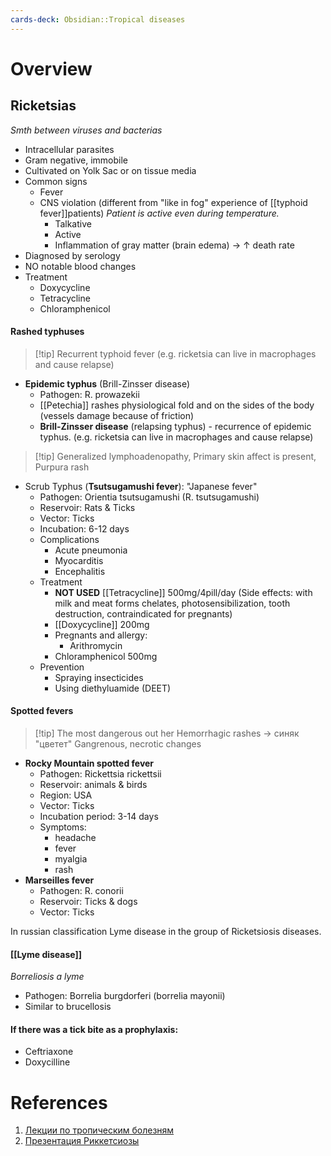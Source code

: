 ```yaml
---
cards-deck: Obsidian::Tropical diseases
---
```


# Overview

## Ricketsias
*Smth between viruses and bacterias*
- Intracellular parasites
- Gram negative, immobile
- Cultivated on Yolk Sac or on tissue media
- Common signs 
	- Fever
	- CNS violation (different from "like in fog" experience of [[typhoid fever]]patients)
		*Patient is active even during temperature.*
		- Talkative
		- Active
		- Inflammation of gray matter (brain edema) → ↑ death rate
- Diagnosed by serology
- NO notable blood changes
- Treatment
	- Doxycycline
	- Tetracycline
	- Chloramphenicol

#### Rashed typhuses
>[!tip] Recurrent typhoid fever (e.g. ricketsia can live in macrophages and cause relapse)
- **Epidemic typhus** (Brill-Zinsser disease)
	- Pathogen: R. prowazekii
	- [[Petechia]] rashes physiological fold and on the sides of the body (vessels damage because of friction)
	- **Brill-Zinsser disease** (relapsing typhus) - recurrence of epidemic typhus. (e.g. ricketsia can live in macrophages and cause relapse)

> [!tip] Generalized lymphoadenopathy, Primary skin affect is present, Purpura rash
- Scrub Typhus (**Tsutsugamushi fever**): "Japanese fever"
	- Pathogen: Orientia tsutsugamushi (R. tsutsugamushi)
	- Reservoir: Rats & Ticks
	- Vector: Ticks
	- Incubation: 6-12 days
	- Complications
		- Acute pneumonia
		- Myocarditis
		- Encephalitis
	- Treatment
		- **NOT USED** [[Tetracycline]] 500mg/4pill/day (Side effects: with milk and meat forms chelates, photosensibilization, tooth destruction, contraindicated for pregnants)
		- [[Doxycycline]] 200mg
		- Pregnants and allergy: 
			- Arithromycin
		- Chloramphenicol 500mg
	- Prevention
		- Spraying insecticides
		- Using diethyluamide (DEET)

#### Spotted fevers
> [!tip] The most dangerous out her 
> Hemorrhagic rashes → синяк "цветет"
> Gangrenous, necrotic changes
- **Rocky Mountain spotted fever**
	- Pathogen: Rickettsia rickettsii
	- Reservoir: animals & birds
	- Region: USA
	- Vector: Ticks
	- Incubation period: 3-14 days
	- Symptoms:
		- headache
		- fever
		- myalgia
		- rash
- **Marseilles fever**
	- Pathogen: R. conorii
	- Reservoir: Ticks & dogs
	- Vector: Ticks


In russian classification Lyme disease in the group of Ricketsiosis diseases.
#### [[Lyme disease]]
*Borreliosis a lyme*
- Pathogen: Borrelia burgdorferi (borrelia mayonii)
- Similar to brucellosis

#### If there was a tick bite as a prophylaxis:
- Ceftriaxone
- Doxycilline

# References
1. [Лекции по тропическим болезням](zotero://select/items/@tropical_diseases_lectures_2016)
2. [Презентация Риккетсиозы](https://ppt-online.org/138742)

